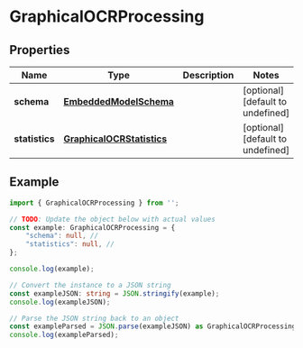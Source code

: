 
# GraphicalOCRProcessing


## Properties

Name | Type | Description | Notes
------------ | ------------- | ------------- | -------------
**schema** | [**EmbeddedModelSchema**](EmbeddedModelSchema) |  | [optional] [default to undefined]
**statistics** | [**GraphicalOCRStatistics**](GraphicalOCRStatistics) |  | [optional] [default to undefined]

## Example

```typescript
import { GraphicalOCRProcessing } from '';

// TODO: Update the object below with actual values
const example: GraphicalOCRProcessing = {
    "schema": null, // 
    "statistics": null, // 
};

console.log(example);

// Convert the instance to a JSON string
const exampleJSON: string = JSON.stringify(example);
console.log(exampleJSON);

// Parse the JSON string back to an object
const exampleParsed = JSON.parse(exampleJSON) as GraphicalOCRProcessing;
console.log(exampleParsed);
```




